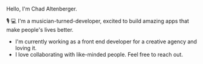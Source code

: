 Hello, I'm Chad Altenberger.

🎙️ 💻  I'm a musician-turned-developer, excited to build amazing apps that make people's lives better.

* I'm currently working as a front end developer for a creative agency and loving it.
* I love collaborating with like-minded people. Feel free to reach out.
